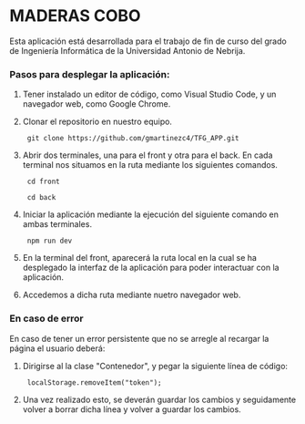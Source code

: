 # MADERAS COBO


Esta aplicación está desarrollada para el trabajo de fin de curso del grado de Ingeniería Informática de la Universidad Antonio de Nebrija.


### Pasos para desplegar la aplicación:

1. Tener instalado un editor de código, como Visual Studio Code, y un navegador web, como Google Chrome.
   
3. Clonar el repositorio en nuestro equipo.
   
   ```
    git clone https://github.com/gmartinezc4/TFG_APP.git
   ```

5. Abrir dos terminales, una para el front y otra para el back. En cada terminal nos situamos en la ruta mediante los siguientes comandos.
   
   ```
    cd front
   ```
   ```
    cd back
   ```
   
6. Iniciar la aplicación mediante la ejecución del siguiente comando en ambas terminales.
   
   ```
    npm run dev
   ```
   
7. En la terminal del front, aparecerá la ruta local en la cual se ha desplegado la interfaz de la aplicación para poder interactuar con la aplicación.
   
9. Accedemos a dicha ruta mediante nuetro navegador web.



### En caso de error

En caso de tener un error persistente que no se arregle al recargar la página el usuario deberá: 

1. Dirigirse al la clase "Contenedor", y pegar la siguiente línea de código:

   ```
    localStorage.removeItem("token");
   ```
   
2. Una vez realizado esto, se deverán guardar los cambios y seguidamente volver a borrar dicha línea y volver a guardar los cambios.
